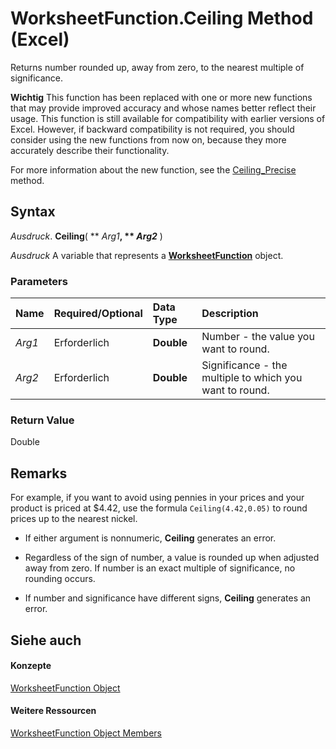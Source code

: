 
# WorksheetFunction.Ceiling Method (Excel)

Returns number rounded up, away from zero, to the nearest multiple of significance.


 **Wichtig**  This function has been replaced with one or more new functions that may provide improved accuracy and whose names better reflect their usage. This function is still available for compatibility with earlier versions of Excel. However, if backward compatibility is not required, you should consider using the new functions from now on, because they more accurately describe their functionality.

For more information about the new function, see the [Ceiling_Precise](638b4577-fd80-bd94-9a31-84fe4f3ff9d0.md) method.

## Syntax

 _Ausdruck_. **Ceiling**( ** _Arg1_**, ** _Arg2_** )

 _Ausdruck_ A variable that represents a **[WorksheetFunction](7b1d5639-363d-632c-2cf0-2232562646b6.md)** object.


### Parameters



|**Name**|**Required/Optional**|**Data Type**|**Description**|
|:-----|:-----|:-----|:-----|
| _Arg1_|Erforderlich|**Double**|Number - the value you want to round.|
| _Arg2_|Erforderlich|**Double**|Significance - the multiple to which you want to round.|

### Return Value

Double


## Remarks

 For example, if you want to avoid using pennies in your prices and your product is priced at $4.42, use the formula `Ceiling(4.42,0.05)` to round prices up to the nearest nickel.


- If either argument is nonnumeric,  **Ceiling** generates an error.
    
- Regardless of the sign of number, a value is rounded up when adjusted away from zero. If number is an exact multiple of significance, no rounding occurs.
    
- If number and significance have different signs,  **Ceiling** generates an error.
    

## Siehe auch


#### Konzepte


[WorksheetFunction Object](7b1d5639-363d-632c-2cf0-2232562646b6.md)
#### Weitere Ressourcen


[WorksheetFunction Object Members](http://msdn.microsoft.com/library/6811ca87-4b53-0bff-88c9-30bf7497879a%28Office.15%29.aspx)